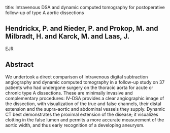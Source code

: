 title: Intravenous DSA and dynamic computed tomography for postoperative follow-up of type A aortic dissections

## Hendrickx, P. and Rieder, P. and Prokop, M. and Milbradt, H. and Karck, M. and Laas, J.
EJR


## Abstract
We undertook a direct comparison of intravenous digital subtraction angiography and dynamic computed tomography in a follow-up study on 37 patients who had undergone surgery on the thoracic aorta for acute or chronic type A dissections. These are minimally invasive and complementary procedures: IV-DSA provides a clear angiographic image of the dissection, with visualization of the true and false channels, their distal extension and the supra-aortic and abdominal vessels they supply. Dynamic CT best demonstrates the proximal extension of the disease; it visualizes clotting in the false lumen and permits a more accurate measurement of the aortic width, and thus early recognition of a developing aneurysm.

